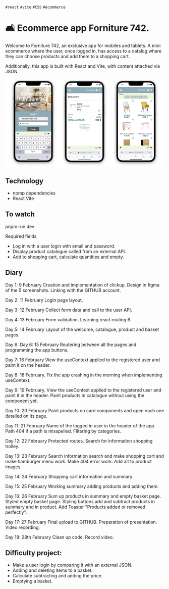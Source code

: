 `#react` `#vite` `#CSS` `#ecommerce`

<h1>🛋️ Ecommerce app Forniture 742.</h1>
Welcome to Forniture 742, an exclusive app for mobiles and tablets.
A mini ecommerce where the user, once logged in, has access to a catalog where they can choose products and add them to a shopping cart.

Additionally, this app is built with React and Vite, with content attached via JSON.


![Welcome to Forniture 742](https://github.com/danisanguino/ecommerce-individual/blob/main/src/assets/readme-formiture742.jpg)


<h2>Technology</h2>
<ul>
<li>npmp dependencies</li>
<li>React Vite</li>
</ul>


<h2>To watch</h2>
pnpm run dev

Required fields
<ul>
<li>Log in with a user login with email and password.</li>
<li>Display product catalogue called from an external API.</li>
<li>Add to shopping cart, calculate quantities and empty. </li>
</ul>


<h2>Diary</h2>
Day 1: 9 February
Creation and implementation of clickup.
Design in figma of the 5 screenshots.
Linking with the GITHUB account.

Day 2: 11 February
Login page layout.

Day 3: 12 February
Collect form data and call to the user API.

Day 4: 13 February
Form validation.
Learning react routing 6.

Day 5: 14 February
Layout of the welcome, catalogue, product and basket pages.

Day 6: Day 6: 15 February
Routering between all the pages and programming the app buttons.

Day 7: 16 February
View the useContext applied to the registered user and paint it on the header.

Day 8: 18 February.
Fix the app crashing in the morning when implementing useContext.

Day 9: 19 February.
View the useContext applied to the registered user and paint it in the header.
Paint products in catalogue without using the component yet.

Day 10: 20 February
Paint products on card components and open each one detailed on its page.

Day 11: 21 February
Name of the logged in user in the header of the app.
Path 404 if a path is misspelled.
Filtering by categories.

Day 12: 22 February
Protected routes.
Search for information shopping trolley.

Day 13: 23 February
Search information search and make shopping cart and make hamburger menu work.
Make 404 error work.
Add alt to product images.

Day 14: 24 February
Shopping cart information and summary.

Day 15: 25 February
Working summary adding products and adding them.

Day 16: 26 February
Sum up products in summary and empty basket page.
Styled empty basket page.
Styling buttons add and subtract products in summary and in product.
Add Toaster "Products added or removed perfectly".

Day 17: 27 February
Final upload to GITHUB.
Preparation of presentation.
Video recording.

Day 18: 28th February
Clean up code.
Record video.

<h2>Difficulty project:</h2>
<ul>
<li>Make a user login by comparing it with an external JSON.</li>
<li>Adding and deleting items to a basket.</li>
<li>Calculate subtracting and adding the price.</li>
<li>Emptying a basket.</li>
</ul>
